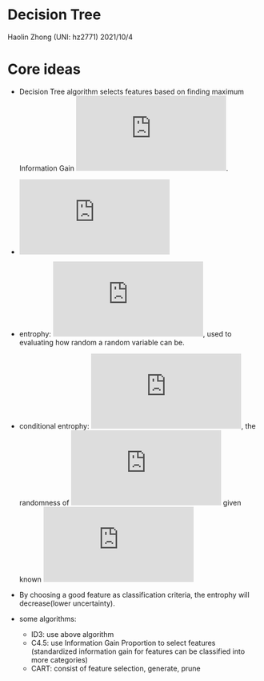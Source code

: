Decision Tree
================
Haolin Zhong (UNI: hz2771)
2021/10/4

# Core ideas

-   Decision Tree algorithm selects features based on finding maximum
    Information Gain ![g](https://latex.codecogs.com/png.latex?g "g").

-   ![g(D\|A) = H(D) - H(D\|A)](https://latex.codecogs.com/png.latex?g%28D%7CA%29%20%3D%20H%28D%29%20-%20H%28D%7CA%29 "g(D|A) = H(D) - H(D|A)")

-   entrophy:
    ![H(X)=-\\sum\_{i=1}^{n} p\_{i} \\log p\_{i}](https://latex.codecogs.com/png.latex?H%28X%29%3D-%5Csum_%7Bi%3D1%7D%5E%7Bn%7D%20p_%7Bi%7D%20%5Clog%20p_%7Bi%7D "H(X)=-\sum_{i=1}^{n} p_{i} \log p_{i}"),
    used to evaluating how random a random variable can be.

-   conditional entrophy:
    ![H(Y \\mid X)=\\displaystyle \\sum\_{i=1}^{n} p\_{i} H\\left(Y \\mid X=x\_{i}\\right)](https://latex.codecogs.com/png.latex?H%28Y%20%5Cmid%20X%29%3D%5Cdisplaystyle%20%5Csum_%7Bi%3D1%7D%5E%7Bn%7D%20p_%7Bi%7D%20H%5Cleft%28Y%20%5Cmid%20X%3Dx_%7Bi%7D%5Cright%29 "H(Y \mid X)=\displaystyle \sum_{i=1}^{n} p_{i} H\left(Y \mid X=x_{i}\right)"),
    the randomness of ![Y](https://latex.codecogs.com/png.latex?Y "Y")
    given known ![X](https://latex.codecogs.com/png.latex?X "X")

-   By choosing a good feature as classification criteria, the entrophy
    will decrease(lower uncertainty).

-   some algorithms:

    -   ID3: use above algorithm
    -   C4.5: use Information Gain Proportion to select features
        (standardized information gain for features can be classified
        into more categories)
    -   CART: consist of feature selection, generate, prune
